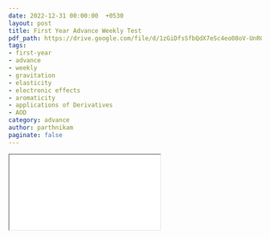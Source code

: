 ```yaml
---
date: 2022-12-31 00:00:00  +0530
layout: post
title: First Year Advance Weekly Test
pdf_path: https://drive.google.com/file/d/1zGiDfsSfbQdX7eSc4eo08oV-UnRQX02c/preview?usp=drive_link
tags: 
- first-year
- advance
- weekly
- gravitation
- elasticity
- electronic effects
- aromaticity
- applications of Derivatives
- AOD
category: advance
author: parthnikam
paginate: false
---
```


<iframe class="embed-pdf" src="{{ page.pdf_path }}#toolbar=0" seamless="seamless" scrolling="no" style="overflow:hidden"></iframe>

